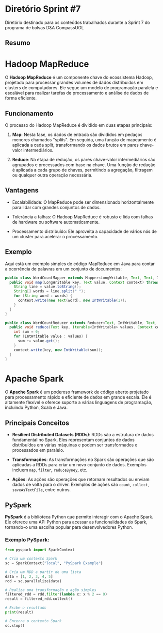 Diretório Sprint #7
===================
Diretório destinado para os conteúdos trabalhados durante a Sprint 7 do programa de bolsas D&A CompassUOL

## Resumo

# Hadoop MapReduce

O **Hadoop MapReduce** é um componente chave do ecossistema Hadoop, projetado para processar grandes volumes de dados distribuídos em clusters de computadores. Ele segue um modelo de programação paralela e escalável para realizar tarefas de processamento e análise de dados de forma eficiente.

## Funcionamento

O processo do Hadoop MapReduce é dividido em duas etapas principais:

1. **Map**: Nesta fase, os dados de entrada são divididos em pedaços menores chamados "splits". Em seguida, uma função de mapeamento é aplicada a cada split, transformando os dados brutos em pares chave-valor intermediários.

2. **Reduce**: Na etapa de redução, os pares chave-valor intermediários são agrupados e processados com base na chave. Uma função de redução é aplicada a cada grupo de chaves, permitindo a agregação, filtragem ou qualquer outra operação necessária.

## Vantagens

- Escalabilidade: O MapReduce pode ser dimensionado horizontalmente para lidar com grandes conjuntos de dados.

- Tolerância a falhas: O Hadoop MapReduce é robusto e lida com falhas de hardware ou software automaticamente.

- Processamento distribuído: Ele aproveita a capacidade de vários nós de um cluster para acelerar o processamento.

## Exemplo

Aqui está um exemplo simples de código MapReduce em Java para contar a ocorrência de palavras em um conjunto de documentos:

```java
public class WordCountMapper extends Mapper<LongWritable, Text, Text, IntWritable> {
  public void map(LongWritable key, Text value, Context context) throws IOException, InterruptedException {
    String line = value.toString();
    String[] words = line.split(" ");
    for (String word : words) {
      context.write(new Text(word), new IntWritable(1));
    }
  }
}

public class WordCountReducer extends Reducer<Text, IntWritable, Text, IntWritable> {
  public void reduce(Text key, Iterable<IntWritable> values, Context context) throws IOException, InterruptedException {
    int sum = 0;
    for (IntWritable value : values) {
      sum += value.get();
    }
    context.write(key, new IntWritable(sum));
  }
}
```
# Apache Spark

O **Apache Spark** é um poderoso framework de código aberto projetado para processamento rápido e eficiente de dados em grande escala. Ele é altamente flexível e oferece suporte a várias linguagens de programação, incluindo Python, Scala e Java.

## Principais Conceitos

- **Resilient Distributed Datasets (RDDs)**: RDDs são a estrutura de dados fundamental no Spark. Eles representam conjuntos de dados distribuídos em várias máquinas e podem ser transformados e processados em paralelo.

- **Transformações**: As transformações no Spark são operações que são aplicadas a RDDs para criar um novo conjunto de dados. Exemplos incluem `map`, `filter`, `reduceByKey`, etc.

- **Ações**: As ações são operações que retornam resultados ou enviam dados de volta para o driver. Exemplos de ações são `count`, `collect`, `saveAsTextFile`, entre outros.

## PySpark

**PySpark** é a biblioteca Python que permite interagir com o Apache Spark. Ele oferece uma API Python para acessar as funcionalidades do Spark, tornando-o uma escolha popular para desenvolvedores Python.

### Exemplo PySpark:

```python
from pyspark import SparkContext

# Cria um contexto Spark
sc = SparkContext("local", "PySpark Example")

# Cria um RDD a partir de uma lista
data = [1, 2, 3, 4, 5]
rdd = sc.parallelize(data)

# Realiza uma transformação e ação simples
filtered_rdd = rdd.filter(lambda x: x % 2 == 0)
result = filtered_rdd.collect()

# Exibe o resultado
print(result)

# Encerra o contexto Spark
sc.stop()

